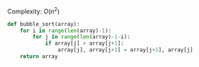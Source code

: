Complexity: $O(n^2)$

```python
def bubble_sort(array):
	for i in range(len(array)-1):
		for j in range(len(array)-1-i):
			if array[j] > array[j+1]:
				array[j], array[j+1] = array[j+1], array[j]
	return array
```